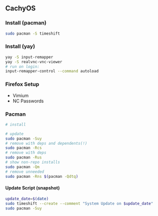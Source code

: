 ## CachyOS

### Install (pacman)
```bash
sudo pacman -S timeshift
```

### Install (yay)
```bash
yay -S input-remapper
yay -S realvnc-vnc-viewer
# run on login:
input-remapper-control --command autoload
```

### Firefox Setup
- Vimium
- NC Passwords

### Pacman
```bash
# install

# update
sudo pacman -Suy
# remove with deps and dependents(!)
sudo pacman -Rcs
# remove with deps
sudo pacman -Rus
# show non-repo installs
sudo pacman -Qm
# remove unneeded
sudo pacman -Rns $(pacman -Qdtq)
```

#### Update Script (snapshot)
```bash
update_date=$(date)
sudo timeshift --create --comment "System Update on $update_date"
sudo pacman -Suy
```
